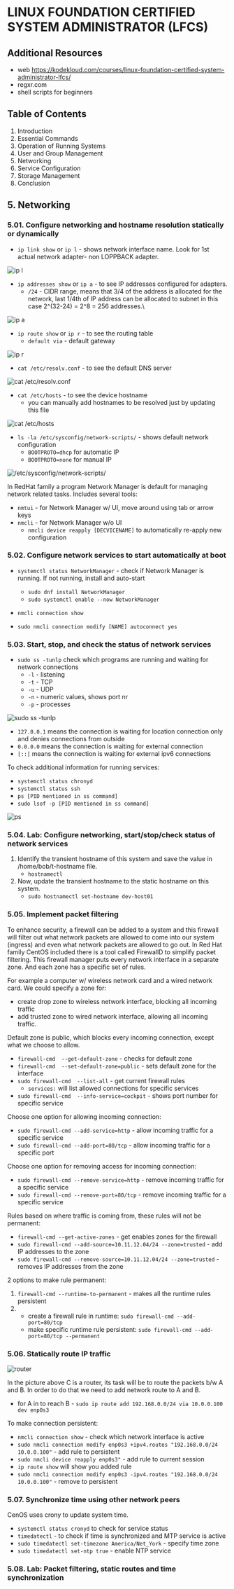 # LINUX FOUNDATION CERTIFIED SYSTEM ADMINISTRATOR (LFCS)

## Additional Resources

- web <https://kodekloud.com/courses/linux-foundation-certified-system-administrator-lfcs/>
- regxr.com
- shell scripts for beginners

## Table of Contents

1. Introduction
2. Essential Commands
3. Operation of Running Systems
4. User and Group Management
5. Networking
6. Service Configuration
7. Storage Management
8. Conclusion

## 5. Networking

### 5.01. Configure networking and hostname resolution statically or dynamically

- `ip link show` or `ip l` - shows network interface name. Look for 1st actual network adapter-  non LOPPBACK adapter.

![ip l](./img/5/2022-05-22-17-06-20.png)

- `ip addresses show` or `ip a` - to see IP addresses configured for adapters.
  - `/24` - CIDR range, means that 3/4 of the address is allocated for the network, last 1/4th of IP address can be allocated to subnet in this case 2^(32-24) = 2^8 = 256 addresses.\

![ip a](./img/5/2022-05-22-17-11-59.png)

- `ip route show` or `ip r` - to see the routing table
  - `default via` - default gateway

![ip r](./img/5/2022-05-23-11-09-24.png)

- `cat /etc/resolv.conf` - to see the default DNS server

![cat /etc/resolv.conf](./img/5/2022-05-23-11-10-21.png)

- `cat /etc/hosts` - to see the device hostname
  - you can manually add hostnames to be resolved just by updating this file

![cat /etc/hosts](./img/5/2022-05-23-12-28-26.png)

- `ls -la /etc/sysconfig/network-scripts/` - shows default network configuration
  - `BOOTPROTO=dhcp` for automatic IP
  - `BOOTPROTO=none` for manual IP

![/etc/sysconfig/network-scripts/](./img/5/2022-05-23-11-24-50.png)

In RedHat family a program Network Manager is default for managing network related tasks. Includes several tools:

- `nmtui` - for Network Manager w/ UI, move around using tab or arrow keys
- `nmcli` - for Network Manager w/o UI
  - `nmcli device reapply [DECVICENAME]` to automatically re-apply new configuration

### 5.02. Configure network services to start automatically at boot

- `systemctl status NetworkManager` - check if Network Manager is running. If not running, install and auto-start
  - `sudo dnf install NetworkManager`
  - `sudo systemctl enable --now NetworkManager`

- `nmcli connection show`
- `sudo nmcli connection modify [NAME] autoconnect yes`

### 5.03. Start, stop, and check the status of network services

- `sudo ss -tunlp` check which programs are running and waiting for network connections
  - `-l` - listening
  - `-t` - TCP
  - `-u` - UDP
  - `-n` - numeric values, shows port nr
  - `-p` - processes

![sudo ss -tunlp](./img/5/2022-05-23-13-02-12.png)

- `127.0.0.1` means the connection is waiting for location connection only and denies connections from outside
- `0.0.0.0` means the connection is waiting for external connection
- `[::]` means the connection is waiting for external ipv6 connections

To check additional information for running services:

- `systemctl status chronyd`
- `systemctl status ssh`
- `ps [PID mentioned in ss command]`
- `sudo lsof -p [PID mentioned in ss command]`

![ps](./img/5/2022-05-23-13-07-53.png)

### 5.04. Lab: Configure networking, start/stop/check status of network services

1. Identify the transient hostname of this system and save the value in /home/bob/t-hostname file.
    - `hostnamectl`
2. Now, update the transient hostname to the static hostname on this system.
    - `sudo hostnamectl set-hostname dev-host01`

### 5.05. Implement packet filtering

To enhance security, a firewall can be added to a system and this firewall will filter out what network packets are allowed to come into our system (ingress) and even what network packets are allowed to go out. In Red Hat family CentOS included there is a tool called FirewallD to simplify packet filtering. This firewall manager puts every network interface in a separate zone. And each zone has a specific set of rules.

For example a computer w/ wireless network card and a wired network card. We could specify a zone for:

- create drop zone to  wireless network interface, blocking all incoming traffic
- add trusted zone to wired network interface, allowing all incoming traffic.

Default zone is public, which blocks every incoming connection, except what we choose to allow.

- `firewall-cmd  --get-default-zone` - checks for default zone
- `firewall-cmd  --set-default-zone=public` - sets default zone for the interface
- `sudo firewall-cmd  --list-all` - get current firewall rules
  - `services:` will list allowed connections for specific services
- `sudo firewall-cmd  --info-service=cockpit` - shows port number for specific service

Choose one option for allowing incoming connection:

- `sudo firewall-cmd --add-service=http` - allow incoming traffic for a specific service
- `sudo firewall-cmd --add-port=80/tcp` - allow incoming traffic for a specific port

Choose one option for removing access for incoming connection:

- `sudo firewall-cmd --remove-service=http` - remove incoming traffic for a specific service
- `sudo firewall-cmd --remove-port=80/tcp` - remove incoming traffic for a specific service

Rules based on where traffic is coming from, these rules will not be permanent:

- `firewall-cmd --get-active-zones` - get enables zones for the firewall
- `sudo firewall-cmd --add-source=10.11.12.04/24 --zone=trusted` - add IP addresses to the zone
- `sudo firewall-cmd --remove-source=10.11.12.04/24 --zone=trusted` - removes IP addresses from the zone

2 options to make rule permanent:

1. `firewall-cmd --runtime-to-permanent` - makes all the runtime rules persistent
2.
    - create a firewall rule in runtime: `sudo firewall-cmd --add-port=80/tcp`
    - make specific runtime rule persistent: `sudo firewall-cmd --add-port=80/tcp --permanent`

### 5.06. Statically route IP traffic

![router](./img/5/2022-05-27-12-56-12.png)

In the picture above C is a router, its task will be to route the packets b/w A and  B. In order to do that we need to add network route to A and B.

- for A in to reach B - `sudo ip route add 192.168.0.0/24 via 10.0.0.100 dev enp0s3`

To make connection persistent:

- `nmcli connection show` - check which network interface is active
- `sudo nmcli connection modify enp0s3 +ipv4.routes "192.168.0.0/24 10.0.0.100"` - add rule to persistent
- `sudo nmcli device reapply enp0s3"` - add rule to current session
- `ip route show` will show you added rule
- `sudo nmcli connection modify enp0s3 -ipv4.routes "192.168.0.0/24 10.0.0.100"` - remove to persistent

### 5.07. Synchronize time using other network peers

CenOS uses crony to update system time.

- `systemctl status cronyd` to check for service status
- `timedatectl` - to check if time is synchronized and MTP service is active
- `sudo timedatectl set-timezone America/Net_York` - specify time zone
- `sudo timedatectl set-ntp true` - enable NTP service

### 5.08. Lab: Packet filtering, static routes and time synchronization
